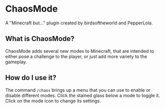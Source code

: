 # ChaosMode
A "Minecraft but..." plugin created by birdsoftheworld and PepperLola.

## What is ChaosMode?
ChaosMode adds several new modes to Minecraft, that are intended to either pose a challenge to the player, or just add more variety to the gameplay.

## How do I use it?
The command `/chaos` brings up a menu that you can use to enable or disable different modes. Click the stained glass below a mode to toggle it. Click on the mode icon to change its settings.
